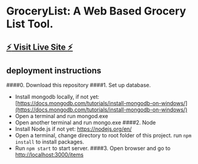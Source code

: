 # GroceryList: A Web Based Grocery List Tool.

## [:zap: Visit Live Site :zap:](https://still-beach-44000.herokuapp.com/items)



## deployment instructions
####0.	Download this repository
####1.	Set up database. 
*	Install mongodb locally, if not yet:[https://docs.mongodb.com/tutorials/install-mongodb-on-windows/](https://docs.mongodb.com/tutorials/install-mongodb-on-windows/)
*	Open a terminal and run mongod.exe
*	Open another terminal and run mongo.exe
####2.	Node 
*	Install Node.js if not yet: https://nodejs.org/en/
*	Open a terminal, change directory to root folder of this project. run `npm install` to install packages.  
*	Run `npm start` to start server.
####3.	Open browser and go to [http://localhost:3000/items](http://localhost:3000/items)  
